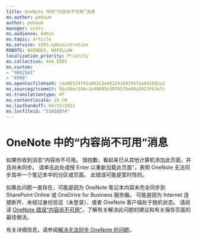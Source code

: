 ```yaml
---
title: OneNote 中的“内容尚不可用”消息
ms.author: pebaum
author: pebaum
manager: scotv
ms.audience: Admin
ms.topic: article
ms.service: o365-administration
ROBOTS: NOINDEX, NOFOLLOW
localization_priority: Priority
ms.collection: Adm_O365
ms.custom:
- "9002541"
- "4908"
ms.openlocfilehash: caa96324f41ad62c2e461241941957aa042602a3
ms.sourcegitcommit: 8bc60ec34bc1e40685e3976576e04a2623f63a7c
ms.translationtype: HT
ms.contentlocale: zh-CN
ms.lasthandoff: 04/15/2021
ms.locfileid: "51816874"
---
```

# <a name="content-not-yet-available-message-in-onenote"></a>OneNote 中的“内容尚不可用”消息

如果你收到消息“内容尚不可用。 很抱歉，看起来已从其他计算机添加此页面，并且尚未同步。 请单击此处或按 Enter 以重新加载此页面”，表明 OneNote 无法同步其中一个笔记本中的分区或页面。 此错误可能是暂时性的。

如果此问题一直存在，可能是因为 OneNote 笔记本内容未完全同步到 SharePoint Online 或 OneDrive for Business 服务器。 可能是因为 Internet 连接断开、未经过身份验证（未登录），或者 OneNote 客户端处于脱机状态。 请阅读 [OneNote 错误“内容尚不可用”](https://docs.microsoft.com/office/troubleshoot/onenote/onenote-error-content-not-yet-available)，了解有关解决此问题的建议和有关保存页面的最佳做法。

有关详细信息，请参阅[解决无法同步 OneNote 的问题](https://support.office.com/article/Fix-issues-when-you-can-t-sync-OneNote-299495ef-66d1-448f-90c1-b785a6968d45)。
